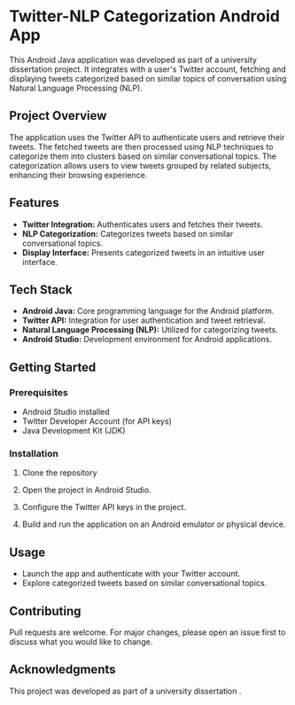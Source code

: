 # Twitter-NLP Categorization Android App

This Android Java application was developed as part of a university dissertation project. It integrates with a user's Twitter account, fetching and displaying tweets categorized based on similar topics of conversation using Natural Language Processing (NLP).

## Project Overview

The application uses the Twitter API to authenticate users and retrieve their tweets. The fetched tweets are then processed using NLP techniques to categorize them into clusters based on similar conversational topics. The categorization allows users to view tweets grouped by related subjects, enhancing their browsing experience.

## Features

- **Twitter Integration:** Authenticates users and fetches their tweets.
- **NLP Categorization:** Categorizes tweets based on similar conversational topics.
- **Display Interface:** Presents categorized tweets in an intuitive user interface.

## Tech Stack

- **Android Java:** Core programming language for the Android platform.
- **Twitter API:** Integration for user authentication and tweet retrieval.
- **Natural Language Processing (NLP):** Utilized for categorizing tweets.
- **Android Studio:** Development environment for Android applications.

## Getting Started

### Prerequisites

- Android Studio installed
- Twitter Developer Account (for API keys)
- Java Development Kit (JDK)

### Installation

1. Clone the repository

2. Open the project in Android Studio.

3. Configure the Twitter API keys in the project.

4. Build and run the application on an Android emulator or physical device.

## Usage

- Launch the app and authenticate with your Twitter account.
- Explore categorized tweets based on similar conversational topics.

## Contributing

Pull requests are welcome. For major changes, please open an issue first to discuss what you would like to change.

## Acknowledgments

This project was developed as part of a university dissertation .

